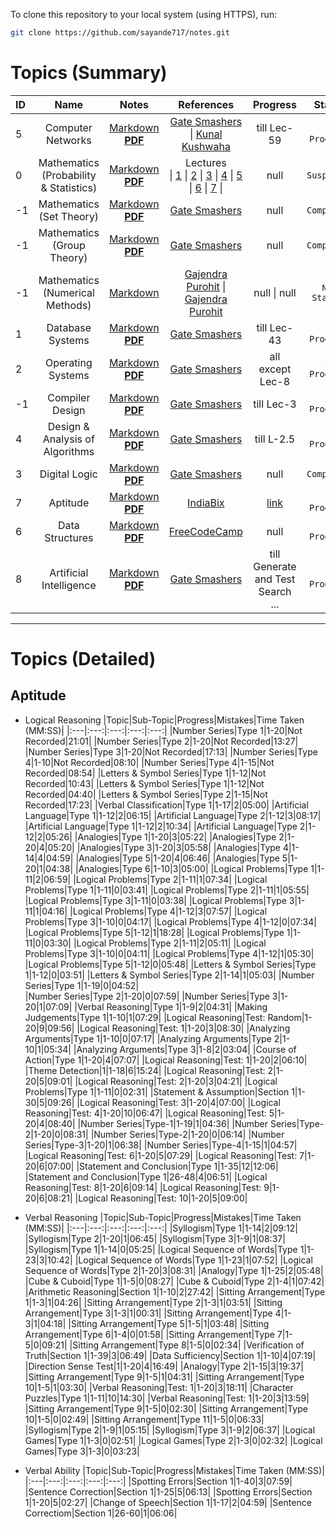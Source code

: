 To clone this repository to your local system (using HTTPS), run:

```bash
git clone https://github.com/sayande717/notes.git
```

# Topics (Summary)

|ID| **Name** | **Notes** | **References** | **Progress** | **Status** |
|:--- | :---: | :---: | :---: | :---: | :---: |
|5| Computer Networks | [Markdown](./topics/Computer-Networks.md) <br> [**PDF**](./assets/pdf/Computer-Networks.pdf) | [Gate Smashers](https://www.youtube.com/playlist?list=PLxCzCOWd7aiGFBD2-2joCpWOLUrDLvVV_) \| [Kunal Kushwaha](https://www.youtube.com/watch?v=IPvYjXCsTg8&pp=ygUNa3VuYWwgbmV0d29yaw%3D%3D) | till Lec-59 | `In Progress` |
|0| Mathematics <br> (Probability & Statistics) | [Markdown](./topics/Mathematics.md#probability--statistics) <br> [**PDF**](./assets/pdf/Mathematics.pdf) | Lectures <br> \| [1](https://www.youtube.com/watch?v=7iOVlXRUCFM&list=PLm0hG5ickN1n13qANo-gkNNgQnASy1O_g&index=35&pp=iAQB) \| [2](https://www.youtube.com/watch?v=IgQaDvNpe0w&list=PLm0hG5ickN1n13qANo-gkNNgQnASy1O_g&index=36&pp=iAQB) \| [3](https://www.youtube.com/watch?v=XvG3D_13wB0&list=PLm0hG5ickN1n13qANo-gkNNgQnASy1O_g&index=37&pp=iAQB) \| [4](https://www.youtube.com/watch?v=JJVbnJ3jrc0&list=PLm0hG5ickN1n13qANo-gkNNgQnASy1O_g&index=38&pp=iAQB) \| [5](https://www.youtube.com/watch?v=vEysefz9w4I&list=PLm0hG5ickN1n13qANo-gkNNgQnASy1O_g&index=39&pp=iAQB) \| [6](https://www.youtube.com/watch?v=Eym9ReOlCDk&list=PLm0hG5ickN1n13qANo-gkNNgQnASy1O_g&index=40&pp=iAQB) \| [7](https://www.youtube.com/watch?v=fDKOZSGCXgE&list=PLm0hG5ickN1n13qANo-gkNNgQnASy1O_g&index=41&pp=iAQB) \| | null | `Suspended` |
|-1| Mathematics <br> (Set Theory) | [Markdown](./topics/Mathematics.md) <br> [**PDF**](./assets/pdf/Mathematics.pdf) | [Gate Smashers](https://www.youtube.com/playlist?list=PLxCzCOWd7aiH2wwES9vPWsEL6ipTaUSl3) | null | `Completed` |
|-1| Mathematics <br> (Group Theory) | [Markdown](./topics/Mathematics.md#group-theory) <br> [**PDF**](./assets/pdf/Mathematics.pdf) | [Gate Smashers](https://www.youtube.com/playlist?list=PLxCzCOWd7aiH2wwES9vPWsEL6ipTaUSl3) | null | `Completed` |
|-1| Mathematics <br> (Numerical Methods) | [Markdown](./topics/Mathematics.md#numerical-methods) | [Gajendra Purohit](https://www.youtube.com/playlist?list=PLU6SqdYcYsfLrTna7UuaVfGZYkNo0cpVC) \| [Gajendra Purohit](https://www.youtube.com/playlist?list=PLU6SqdYcYsfIk1VhXxIYNPFU67ym6gae8) | null \| null | `Not Started` |
|1| Database Systems | [Markdown](./topics/Database-Systems.md) <br> [**PDF**](./assets/pdf/Database-Systems.pdf) | [Gate Smashers](https://www.youtube.com/playlist?list=PLxCzCOWd7aiFAN6I8CuViBuCdJgiOkT2Y) | till Lec-43 | `In Progress` |
|2| Operating Systems | [Markdown](./topics/Operating-Systems.md) <br> [**PDF**](./assets/pdf/Operating-Systems.pdf) | [Gate Smashers](https://www.youtube.com/playlist?list=PLxCzCOWd7aiGz9donHRrE9I3Mwn6XdP8p) | all except Lec-8 | `In Progress` |
|-1| Compiler Design | [Markdown](./topics/Compiler-Design.md) <br> [**PDF**](./assets/pdf/Compiler-Design.pdf) | [Gate Smashers](https://www.youtube.com/playlist?list=PLxCzCOWd7aiEKtKSIHYusizkESC42diyc) | till Lec-3 | `In Progress` |
|4| Design & Analysis of Algorithms | [Markdown](./topics/Algorithms.md) <br> [**PDF**](./assets/pdf/Algorithms.pdf) | [Gate Smashers](https://www.youtube.com/playlist?list=PLxCzCOWd7aiHcmS4i14bI0VrMbZTUvlTa) | till L-2.5 | `In Progress` |
|3| Digital Logic | [Markdown](./topics/Digital-Logic.md) <br> [**PDF**](./assets/pdf/Digital-Logic.pdf) | [Gate Smashers](https://www.youtube.com/playlist?list=PLxCzCOWd7aiGmXg4NoX6R31AsC5LeCPHe) | null | `Completed` |
|7| Aptitude | [Markdown](./topics/Aptitude.md) <br> [**PDF**](./assets/pdf/Aptitude.pdf) | [IndiaBix](https://www.indiabix.com/) | [link](#aptitude) | `In Progress` |
|6| Data Structures | [Markdown](./topics/Data-Structures.md) <br> [**PDF**](./assets/pdf/Data-Structures.pdf) | [FreeCodeCamp](https://youtu.be/2ZLl8GAk1X4) | null | `In Progress` |
|8| Artificial Intelligence | [Markdown](./topics/Artificial-Intelligence.md) <br> [**PDF**](./assets/pdf/Artificial-Intelligence.pdf) | [Gate Smashers](https://www.youtube.com/playlist?list=PLxCzCOWd7aiHGhOHV-nwb0HR5US5GFKFI) | till Generate and Test Search ... | `In Progress` |

<hr>

# Topics (Detailed)

## Aptitude

- Logical Reasoning
    |Topic|Sub-Topic|Progress|Mistakes|Time Taken (MM:SS)|
    |:---|:---:|:---:|:---:|:---:|
    |Number Series|Type 1|1-20|Not Recorded|21:01|
    |Number Series|Type 2|1-20|Not Recorded|13:27|
    |Number Series|Type 3|1-20|Not Recorded|17:13|
    |Number Series|Type 4|1-10|Not Recorded|08:10|
    |Number Series|Type 4|1-15|Not Recorded|08:54|
    |Letters & Symbol Series|Type 1|1-12|Not Recorded|10:43|
    |Letters & Symbol Series|Type 1|1-12|Not Recorded|04:40|
    |Letters & Symbol Series|Type 2|1-15|Not Recorded|17:23|
    |Verbal Classification|Type 1|1-17|2|05:00|
    |Artificial Language|Type 1|1-12|2|06:15|
    |Artificial Language|Type 2|1-12|3|08:17|
    |Artificial Language|Type 1|1-12|2|10:34|
    |Artificial Language|Type 2|1-12|2|05:26|
    |Analogies|Type 1|1-20|3|05:22|
    |Analogies|Type 2|1-20|4|05:20|
    |Analogies|Type 3|1-20|3|05:58|
    |Analogies|Type 4|1-14|4|04:59|
    |Analogies|Type 5|1-20|4|06:46|
    |Analogies|Type 5|1-20|1|04:38|
    |Analogies|Type 6|1-10|3|05:00|
    |Logical Problems|Type 1|1-11|2|06:59|
    |Logical Problems|Type 2|1-11|1|07:34|
    |Logical Problems|Type 1|1-11|0|03:41|
    |Logical Problems|Type 2|1-11|1|05:55|
    |Logical Problems|Type 3|1-11|0|03:38|
    |Logical Problems|Type 3|1-11|1|04:16|
    |Logical Problems|Type 4|1-12|3|07:57|
    |Logical Problems|Type 3|1-10|0|04:17|
    |Logical Problems|Type 4|1-12|0|07:34|   
    |Logical Problems|Type 5|1-12|1|18:28|
    |Logical Problems|Type 1|1-11|0|03:30|
    |Logical Problems|Type 2|1-11|2|05:11|
    |Logical Problems|Type 3|1-10|0|04:11|
    |Logical Problems|Type 4|1-12|1|05:30|
    |Logical Problems|Type 5|1-12|0|05:48|
    |Letters & Symbol Series|Type 1|1-12|0|03:51|
    |Letters & Symbol Series|Type 2|1-14|1|05:03|
    |Number Series|Type 1|1-19|0|04:52|    
    |Number Series|Type 2|1-20|0|07:59|
    |Number Series|Type 3|1-20|1|07:09|
    |Verbal Reasoning|Type 1|1-9|2|04:31|
    |Making Judgements|Type 1|1-10|1|07:29|
    |Logical Reasoning|Test: Random|1-20|9|09:56|
    |Logical Reasoning|Test: 1|1-20|3|08:30|
    |Analyzing Arguments|Type 1|1-10|0|07:17|
    |Analyzing Arguments|Type 2|1-10|1|05:34|
    |Analyzing Arguments|Type 3|1-8|2|03:04|
    |Course of Action|Type 1|1-20|4|07:07|
    |Logical Reasoning|Test: 1|1-20|2|06:10|
    |Theme Detection|1|1-18|6|15:24|
    |Logical Reasoning|Test: 2|1-20|5|09:01|
    |Logical Reasoning|Test: 2|1-20|3|04:21|
    |Logical Problems|Type 1|1-11|0|02:31|
    |Statement & Assumption|Section 1|1-30|5|09:26|
    |Logical Reasoning|Test: 3|1-20|4|07:00|
    |Logical Reasoning|Test: 4|1-20|10|06:47|
    |Logical Reasoning|Test: 5|1-20|4|08:40|
    |Number Series|Type-1|1-19|1|04:36|
    |Number Series|Type-2|1-20|0|08:31|
    |Number Series|Type-2|1-20|0|06:14|
    |Number Series|Type-3|1-20|1|06:38|
    |Number Series|Type-4|1-15|1|04:57|
    |Logical Reasoning|Test: 6|1-20|5|07:29|
    |Logical Reasoning|Test: 7|1-20|6|07:00|
    |Statement and Conclusion|Type 1|1-35|12|12:06|
    |Statement and Conclusion|Type 1|26-48|4|06:51|
    |Logical Reasoning|Test: 8|1-20|6|09:14|
    |Logical Reasoning|Test: 9|1-20|6|08:21|
    |Logical Reasoning|Test: 10|1-20|5|09:00|



- Verbal Reasoning
    |Topic|Sub-Topic|Progress|Mistakes|Time Taken (MM:SS)|
    |:---|:---:|:---:|:---:|:---:|
    |Syllogism|Type 1|1-14|2|09:12|
    |Syllogism|Type 2|1-20|1|06:45|
    |Syllogism|Type 3|1-9|1|08:37|
    |Syllogism|Type 1|1-14|0|05:25|
    |Logical Sequence of Words|Type 1|1-23|3|10:42|
    |Logical Sequence of Words|Type 1|1-23|1|07:52|
    |Logical Sequence of Words|Type 2|1-20|3|08:31|
    |Analogy|Type 1|1-25|2|05:48|
    |Cube & Cuboid|Type 1|1-5|0|08:27|
    |Cube & Cuboid|Type 2|1-4|1|07:42|
    |Arithmetic Reasoning|Section 1|1-10|2|27:42|
    |Sitting Arrangement|Type 1|1-3|1|04:26|
    |Sitting Arrangement|Type 2|1-3|1|03:51|
    |Sitting Arrangement|Type 3|1-3|1|00:31|
    |Sitting Arrangement|Type 4|1-3|1|04:18|
    |Sitting Arrangement|Type 5|1-5|1|03:48|
    |Sitting Arrangement|Type 6|1-4|0|01:58|
    |Sitting Arrangement|Type 7|1-5|0|09:21|
    |Sitting Arrangement|Type 8|1-5|0|02:34|
    |Verification of Truth|Section 1|1-39|3|06:49|
    |Data Sufficiency|Section 1|1-10|4|07:19|
    |Direction Sense Test|1|1-20|4|16:49|
    |Analogy|Type 2|1-15|3|19:37|
    |Sitting Arrangement|Type 9|1-5|1|04:31|
    |Sitting Arrangement|Type 10|1-5|1|03:30|
    |Verbal Reasoning|Test: 1|1-20|3|18:11|
    |Character Puzzles|Type 1|1-11|10|14:30|
    |Verbal Reasoning|Test: 1|1-20|3|13:59|
    |Sitting Arrangement|Type 9|1-5|0|02:30|
    |Sitting Arrangement|Type 10|1-5|0|02:49|
    |Sitting Arrangement|Type 11|1-5|0|06:33|
    |Syllogism|Type 2|1-9|1|05:15|
    |Syllogism|Type 3|1-9|2|06:37|
    |Logical Games|Type 1|1-3|0|02:51|
    |Logical Games|Type 2|1-3|0|02:32|
    |Logical Games|Type 3|1-3|0|03:23|


- Verbal Ability
    |Topic|Sub-Topic|Progress|Mistakes|Time Taken (MM:SS)|
    |:---|:---:|:---:|:---:|:---:|
    |Spotting Errors|Section 1|1-40|3|07:59|
    |Sentence Correction|Section 1|1-25|5|06:13|
    |Spotting Errors|Section 1|1-20|5|02:27|
    |Change of Speech|Section 1|1-17|2|04:59|
    |Sentence Correctiom|Section 1|26-60|1|06:06|




